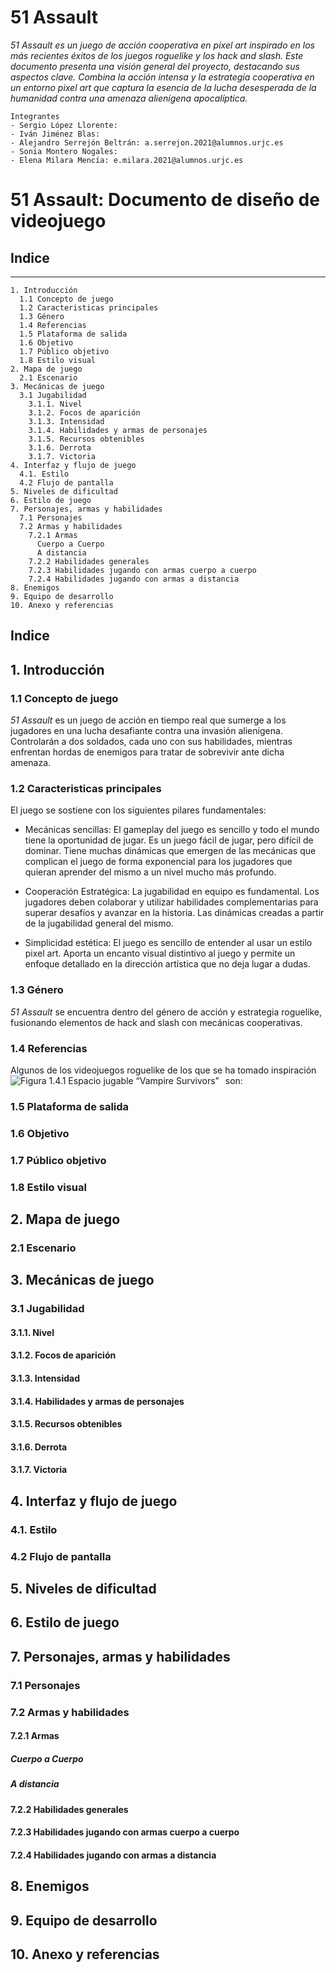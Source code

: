 # 51 Assault
*51 Assault es un juego de acción cooperativa en pixel art inspirado en los más recientes éxitos de los juegos roguelike y los hack and slash. Este documento presenta una visión general del proyecto, destacando sus aspectos clave. Combina la acción intensa y la estrategia cooperativa en un entorno pixel art que captura la esencia de la lucha desesperada de la humanidad contra una amenaza alienígena apocalíptica.*

~~~
Integrantes
- Sergio López Llorente: 
- Iván Jiménez Blas: 
- Alejandro Serrejón Beltrán: a.serrejon.2021@alumnos.urjc.es
- Sonia Montero Nogales:
- Elena Milara Mencía: e.milara.2021@alumnos.urjc.es
~~~

# 51 Assault: Documento de diseño de videojuego

## Indice
---
~~~
1. Introducción
  1.1 Concepto de juego 
  1.2 Caracteristicas principales
  1.3 Género
  1.4 Referencias
  1.5 Plataforma de salida
  1.6 Objetivo
  1.7 Público objetivo
  1.8 Estilo visual
2. Mapa de juego
  2.1 Escenario
3. Mecánicas de juego
  3.1 Jugabilidad
    3.1.1. Nivel
    3.1.2. Focos de aparición
    3.1.3. Intensidad
    3.1.4. Habilidades y armas de personajes
    3.1.5. Recursos obtenibles	
    3.1.6. Derrota	
    3.1.7. Victoria
4. Interfaz y flujo de juego
  4.1. Estilo
  4.2 Flujo de pantalla
5. Niveles de dificultad
6. Estilo de juego
7. Personajes, armas y habilidades
  7.1 Personajes
  7.2 Armas y habilidades
    7.2.1 Armas
      Cuerpo a Cuerpo
      A distancia
    7.2.2 Habilidades generales
    7.2.3 Habilidades jugando con armas cuerpo a cuerpo
    7.2.4 Habilidades jugando con armas a distancia
8. Enemigos
9. Equipo de desarrollo
10. Anexo y referencias
~~~
## Indice
## 1. Introducción
### 1.1 Concepto de juego 
*51 Assault* es un juego de acción en tiempo real que sumerge a los jugadores en una lucha desafiante contra una invasión alienígena. Controlarán a dos soldados, cada uno con sus habilidades, mientras enfrentan hordas de enemigos para tratar de sobrevivir ante dicha amenaza.

### 1.2 Caracteristicas principales
El juego se sostiene con los siguientes pilares fundamentales:

- Mecánicas sencillas: El gameplay del juego es sencillo y todo el mundo tiene la oportunidad de jugar. Es un juego fácil de jugar, pero difícil de dominar. Tiene muchas dinámicas que emergen de las mecánicas que complican el juego de forma exponencial para los jugadores que quieran aprender del mismo a un nivel mucho más profundo.

- Cooperación Estratégica: La jugabilidad en equipo es fundamental. Los jugadores deben colaborar y utilizar habilidades complementarias para superar desafíos y avanzar en la historia. Las dinámicas creadas a partir de la jugabilidad general del mismo.

- Simplicidad estética: El juego es sencillo de entender al usar un estilo pixel art. Aporta un encanto visual distintivo al juego y permite un enfoque detallado en la dirección artística que no deja lugar a dudas.

### 1.3 Género
*51 Assault* se encuentra dentro del género de acción y estrategia roguelike, fusionando elementos de hack and slash con mecánicas cooperativas.

### 1.4 Referencias
  Algunos de los videojuegos roguelike de los que se ha tomado inspiración son:
<img src="[markdownmonstericon.png](https://assets-prd.ignimgs.com/2022/01/27/new-project-61-1643288208978.png)"
     alt="Figura 1.4.1 Espacio jugable “Vampire Survivors”"
     style="float: left; margin-right: 10px;" />
### 1.5 Plataforma de salida
### 1.6 Objetivo
### 1.7 Público objetivo
### 1.8 Estilo visual

## 2. Mapa de juego
### 2.1 Escenario

## 3. Mecánicas de juego

### 3.1 Jugabilidad
#### 3.1.1. Nivel
#### 3.1.2. Focos de aparición
#### 3.1.3. Intensidad
#### 3.1.4. Habilidades y armas de personajes
#### 3.1.5. Recursos obtenibles	
#### 3.1.6. Derrota	
#### 3.1.7. Victoria

## 4. Interfaz y flujo de juego

### 4.1. Estilo

### 4.2 Flujo de pantalla

## 5. Niveles de dificultad

## 6. Estilo de juego

## 7. Personajes, armas y habilidades
### 7.1 Personajes
### 7.2 Armas y habilidades
#### 7.2.1 Armas
##### Cuerpo a Cuerpo
##### A distancia
#### 7.2.2 Habilidades generales
#### 7.2.3 Habilidades jugando con armas cuerpo a cuerpo
#### 7.2.4 Habilidades jugando con armas a distancia

## 8. Enemigos

## 9. Equipo de desarrollo

## 10. Anexo y referencias


